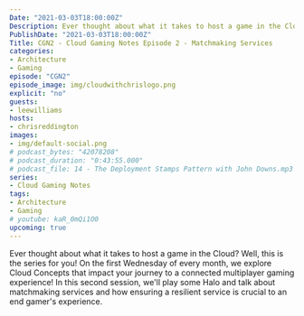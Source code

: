 ```yaml
---
Date: "2021-03-03T18:00:00Z"
Description: Ever thought about what it takes to host a game in the Cloud? Well, this is the series for you! On the first Wednesday of every month, we explore Cloud Concepts that impact your journey to a connected multiplayer gaming experience! In this second session, we'll play some Halo and talk about matchmaking services and how ensuring a resilient service is crucial to an end gamer's experience.
PublishDate: "2021-03-03T18:00:00Z"
Title: CGN2 - Cloud Gaming Notes Episode 2 - Matchmaking Services
categories:
- Architecture
- Gaming
episode: "CGN2"
episode_image: img/cloudwithchrislogo.png
explicit: "no"
guests:
- leewilliams
hosts:
- chrisreddington
images:
- img/default-social.png
# podcast_bytes: "42078208"
# podcast_duration: "0:43:55.000"
# podcast_file: 14 - The Deployment Stamps Pattern with John Downs.mp3
series:
- Cloud Gaming Notes
tags:
- Architecture
- Gaming
# youtube: kaR_0mQi1O0
upcoming: true
---
```

Ever thought about what it takes to host a game in the Cloud? Well, this is the series for you! On the first Wednesday of every month, we explore Cloud Concepts that impact your journey to a connected multiplayer gaming experience! In this second session, we'll play some Halo and talk about matchmaking services and how ensuring a resilient service is crucial to an end gamer's experience.